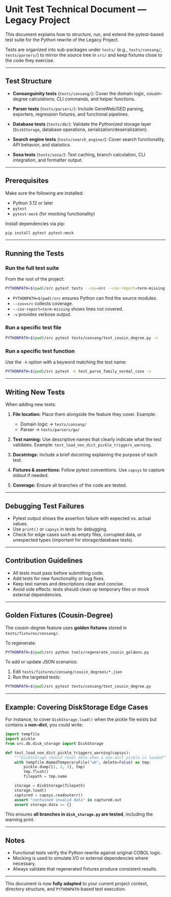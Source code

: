 # Unit Test Technical Document — Legacy Project

This document explains how to structure, run, and extend the pytest-based test suite for the Python rewrite of the Legacy Project.

Tests are organized into sub-packages under `tests/` (e.g., `tests/consang/`, `tests/parsers/`) to mirror the source tree in `src/` and keep fixtures close to the code they exercise.

---

## Test Structure

* **Consanguinity tests** (`tests/consang/`):
  Cover the domain logic, cousin-degree calculations, CLI commands, and helper functions.

* **Parser tests** (`tests/parsers/`):
  Include GeneWeb/GED parsing, exporters, regression fixtures, and functional pipelines.

* **Database tests** (`tests/db/`):
  Validate the Pythonized storage layer (`DiskStorage`, database operations, serialization/deserialization).

* **Search engine tests** (`tests/search_engine/`):
  Cover search functionality, API behavior, and statistics.

* **Sosa tests** (`tests/sosa/`):
  Test caching, branch calculation, CLI integration, and formatter output.

---

## Prerequisites

Make sure the following are installed:

* Python 3.12 or later
* `pytest`
* `pytest-mock` (for mocking functionality)

Install dependencies via pip:

```bash
pip install pytest pytest-mock
```

---

## Running the Tests

### Run the full test suite

From the root of the project:

```bash
PYTHONPATH=$(pwd)/src pytest tests --cov=src --cov-report=term-missing -v
```

* `PYTHONPATH=$(pwd)/src` ensures Python can find the source modules.
* `--cov=src` collects coverage.
* `--cov-report=term-missing` shows lines not covered.
* `-v` provides verbose output.

### Run a specific test file

```bash
PYTHONPATH=$(pwd)/src pytest tests/consang/test_cousin_degree.py -v
```

### Run a specific test function

Use the `-k` option with a keyword matching the test name:

```bash
PYTHONPATH=$(pwd)/src pytest -k test_parse_family_normal_case -v
```

---

## Writing New Tests

When adding new tests:

1. **File location:** Place them alongside the feature they cover. Example:

   * Domain logic → `tests/consang/`
   * Parser → `tests/parsers/gw/`

2. **Test naming:** Use descriptive names that clearly indicate what the test validates.
   Example: `test_load_non_dict_pickle_triggers_warning`.

3. **Docstrings:** Include a brief docstring explaining the purpose of each test.

4. **Fixtures & assertions:** Follow pytest conventions. Use `capsys` to capture stdout if needed.

5. **Coverage:** Ensure all branches of the code are tested.

---

## Debugging Test Failures

* Pytest output shows the assertion failure with expected vs. actual values.
* Use `print()` or `capsys` in tests for debugging.
* Check for edge cases such as empty files, corrupted data, or unexpected types (important for storage/database tests).

---

## Contribution Guidelines

* All tests must pass before submitting code.
* Add tests for new functionality or bug fixes.
* Keep test names and descriptions clear and concise.
* Avoid side effects: tests should clean up temporary files or mock external dependencies.

---

## Golden Fixtures (Cousin-Degree)

The cousin-degree feature uses **golden fixtures** stored in `tests/fixtures/consang/`.

To regenerate:

```bash
PYTHONPATH=$(pwd)/src python tools/regenerate_cousin_goldens.py
```

To add or update JSON scenarios:

1. Edit `tests/fixtures/consang/cousin_degrees/*.json`
2. Run the targeted tests:

```bash
PYTHONPATH=$(pwd)/src pytest tests/consang/test_cousin_degree.py
```

---

## Example: Covering DiskStorage Edge Cases

For instance, to cover `DiskStorage.load()` when the pickle file exists but contains a **non-dict**, you could write:

```python
import tempfile
import pickle
from src.db.disk_storage import DiskStorage

def test_load_non_dict_pickle_triggers_warning(capsys):
    """DiskStorage should reset data when a non-dict pickle is loaded"""
    with tempfile.NamedTemporaryFile("wb", delete=False) as tmp:
        pickle.dump([1, 2, 3], tmp)
        tmp.flush()
        filepath = tmp.name

    storage = DiskStorage(filepath)
    storage.load()
    captured = capsys.readouterr()
    assert "contained invalid data" in captured.out
    assert storage.data == {}
```

This ensures **all branches in `disk_storage.py` are tested**, including the warning print.

---

## Notes

* Functional tests verify the Python rewrite against original COBOL logic.
* Mocking is used to simulate I/O or external dependencies where necessary.
* Always validate that regenerated fixtures produce consistent results.

---

This document is now **fully adapted** to your current project context, directory structure, and `PYTHONPATH`-based test execution.
